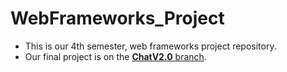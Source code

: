 # WebFrameworks_Project
- This is our 4th semester, web frameworks project repository.
- Our final project is on the [**ChatV2.0** branch](#).

